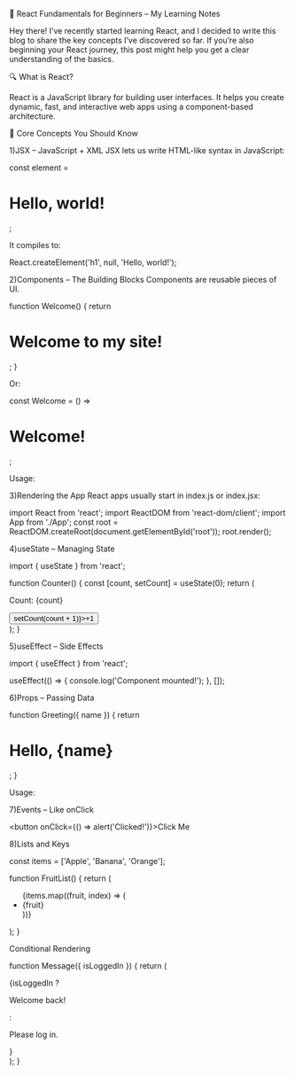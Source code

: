 🚀 React Fundamentals for Beginners – My Learning Notes

Hey there! I’ve recently started learning React, and I decided to write this blog to share the key concepts I’ve discovered so far. If you’re also beginning your React journey, this post might help you get a clear understanding of the basics.

🔍 What is React?

React is a JavaScript library for building user interfaces. It helps you create dynamic, fast, and interactive web apps using a component-based architecture.

🧩 Core Concepts You Should Know

1)JSX – JavaScript + XML
JSX lets us write HTML-like syntax in JavaScript:

const element = <h1>Hello, world!</h1>;

It compiles to:

React.createElement('h1', null, 'Hello, world!');

2)Components – The Building Blocks
Components are reusable pieces of UI.

function Welcome() {
return <h1>Welcome to my site!</h1>;
}

Or:

const Welcome = () => <h1>Welcome!</h1>;

Usage: <Welcome />

3)Rendering the App
React apps usually start in index.js or index.jsx:

import React from 'react';
import ReactDOM from 'react-dom/client';
import App from './App';
const root = ReactDOM.createRoot(document.getElementById('root'));
root.render(<App />);

4)useState – Managing State

import { useState } from 'react';

function Counter() {
const [count, setCount] = useState(0);
return (
<div>
<p>Count: {count}</p>
<button onClick={() => setCount(count + 1)}>+1</button>
</div>
);
}

5)useEffect – Side Effects

import { useEffect } from 'react';

useEffect(() => {
console.log('Component mounted!');
}, []);

6)Props – Passing Data

function Greeting({ name }) {
return <h1>Hello, {name}</h1>;
}

Usage: <Greeting name="Maher" />

7)Events – Like onClick

<button onClick={() => alert('Clicked!')}>Click Me</button>

8)Lists and Keys

const items = ['Apple', 'Banana', 'Orange'];

function FruitList() {
return (
<ul>
{items.map((fruit, index) => (
<li key={index}>{fruit}</li>
))}
</ul>
);
}

Conditional Rendering

function Message({ isLoggedIn }) {
return (
<div>
{isLoggedIn ? <p>Welcome back!</p> : <p>Please log in.</p>}
</div>
);
}
